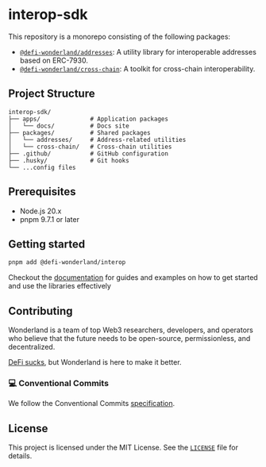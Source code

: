 # interop-sdk

This repository is a monorepo consisting of the following packages:

-   [`@defi-wonderland/addresses`](./packages/addresses/): A utility library for interoperable addresses based on ERC-7930.
-   [`@defi-wonderland/cross-chain`](./packages/cross-chain/): A toolkit for cross-chain interoperability.

## Project Structure

```
interop-sdk/
├── apps/              # Application packages
│   └── docs/          # Docs site
├── packages/          # Shared packages
│   └── addresses/     # Address-related utilities
│   └── cross-chain/   # Cross-chain utilities
├── .github/           # GitHub configuration
├── .husky/            # Git hooks
└── ...config files
```

## Prerequisites

-   Node.js 20.x
-   pnpm 9.7.1 or later

## Getting started

```bash
pnpm add @defi-wonderland/interop
```

Checkout the [documentation](https://interop-sdk.vercel.app) for guides and examples on how to get started and use the libraries effectively

## Contributing

Wonderland is a team of top Web3 researchers, developers, and operators who believe that the future needs to be open-source, permissionless, and decentralized.

[DeFi sucks](https://defi.sucks), but Wonderland is here to make it better.

### 💻 Conventional Commits

We follow the Conventional Commits [specification](https://www.conventionalcommits.org/en/v1.0.0/#specification).

## License

This project is licensed under the MIT License. See the [`LICENSE`](./LICENSE) file for details.
